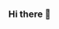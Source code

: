 ### Hi there 👋

<!--
**Garrett-Productions/Garrett-Productions** is a ✨ _special_ ✨ repository because its `README.md` (this file) appears on your GitHub profile.

Here are some ideas to get you started:
<h1>Hey there welcome to my Github!</h1>
- 🔭 I’m currently working on ...
- 🌱 I’m currently learning ...
- 👯 I’m looking to collaborate on ...
- 🤔 I’m looking for help with ...
- 💬 Ask me about ...
- 📫 How to reach me: ...
- 😄 Pronouns: ...
- ⚡ Fun fact: ...
-->
